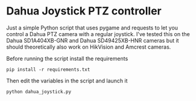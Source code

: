 # Dahua Joystick PTZ controller

Just a simple Python script that uses pygame and requests to let you control a Dahua PTZ camera with a regular joystick. I've tested this on the Dahua SD1A404XB-GNR and Dahua SD49425XB-HNR cameras but it should theoretically also work on HikVision and Amcrest cameras.

Before running the script install the requirements

    pip install -r requirements.txt

 Then edit the variables in the script and launch it

    python dahua_joystick.py
